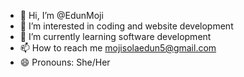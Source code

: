 - 👋 Hi, I’m @EdunMoji
- 👀 I’m interested in coding and website development
- 🌱 I’m currently learning software development
- 📫 How to reach me mojisolaedun5@gmail.com
- 😄 Pronouns: She/Her
<!---
EdunMoji/EdunMoji is a ✨ special ✨ repository because its `README.md` (this file) appears on your GitHub profile.
You can click the Preview link to take a look at your changes.
--->
